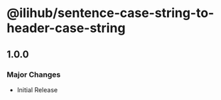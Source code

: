 # @ilihub/sentence-case-string-to-header-case-string

## 1.0.0

### Major Changes

- Initial Release
